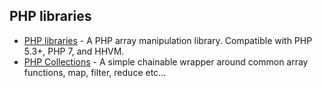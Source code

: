 ## PHP libraries
* [PHP libraries](https://www.gitbook.com/book/voku/arrayy/details) - A PHP array manipulation library. Compatible with PHP 5.3+, PHP 7, and HHVM.
* [PHP Collections](https://github.com/aaronds/php-collections) - A simple chainable wrapper around common array functions, map, filter, reduce etc...
